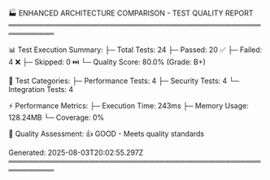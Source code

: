 
🏭 ENHANCED ARCHITECTURE COMPARISON - TEST QUALITY REPORT
═══════════════════════════════════════════════════════════

📊 Test Execution Summary:
├─ Total Tests: 24
├─ Passed: 20 ✅
├─ Failed: 4 ❌
├─ Skipped: 0 ⏭️
└─ Quality Score: 80.0% (Grade: B+)

🔬 Test Categories:
├─ Performance Tests: 4
├─ Security Tests: 4
└─ Integration Tests: 4

⚡ Performance Metrics:
├─ Execution Time: 243ms
├─ Memory Usage: 128.24MB
└─ Coverage: 0%

🎯 Quality Assessment:
👍 GOOD - Meets quality standards

Generated: 2025-08-03T20:02:55.297Z
═══════════════════════════════════════════════════════════
    